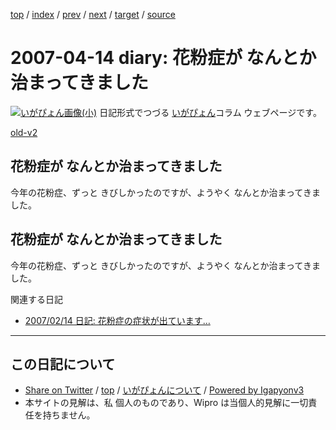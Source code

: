 [top](../index.html) 
 / [index](index.html) 
 / [prev](ig070411.html) 
 / [next](ig070416.html) 
 / [target](http://www.igapyon.jp/igapyon/diary/2007/ig070414.html) 
 / [source](https://github.com/igapyon/diary/blob/master/2007/ig070414.src.md) 

2007-04-14 diary: 花粉症が なんとか治まってきました
=====================================================================================================
[![いがぴょん画像(小)](http://www.igapyon.jp/igapyon/diary/images/iga200306s.jpg "いがぴょん")](http://www.igapyon.jp/igapyon/diary/memo/memoigapyon.html) 日記形式でつづる [いがぴょん](http://www.igapyon.jp/igapyon/diary/memo/memoigapyon.html)コラム ウェブページです。

[old-v2](ig070414-orig.html)

## 花粉症が なんとか治まってきました

今年の花粉症、ずっと きびしかったのですが、ようやく なんとか治まってきました。


## 花粉症が なんとか治まってきました

今年の花粉症、ずっと きびしかったのですが、ようやく なんとか治まってきました。

関連する日記

* [2007/02/14 日記: 花粉症の症状が出ています…](ig070214.html)


----------------------------------------------------------------------------------------------------

## この日記について

* [Share on Twitter](https://twitter.com/intent/tweet?hashtags=igapyon%2Cdiary%2C%E3%81%84%E3%81%8C%E3%81%B4%E3%82%87%E3%82%93&text=%E8%8A%B1%E7%B2%89%E7%97%87%E3%81%8C+%E3%81%AA%E3%82%93%E3%81%A8%E3%81%8B%E6%B2%BB%E3%81%BE%E3%81%A3%E3%81%A6%E3%81%8D%E3%81%BE%E3%81%97%E3%81%9F&url=http%3A%2F%2Fwww.igapyon.jp%2Figapyon%2Fdiary%2F2007%2Fig070414.html) / [top](../index.html) / [いがぴょんについて](http://www.igapyon.jp/igapyon/diary/memo/memoigapyon.html) / [Powered by Igapyonv3](https://github.com/igapyon/igapyonv3)
* 本サイトの見解は、私 個人のものであり、Wipro は当個人的見解に一切責任を持ちません。 

